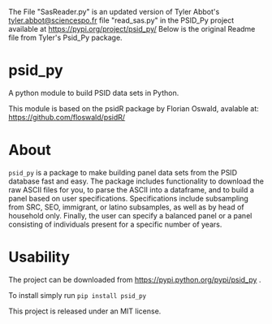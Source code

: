 The File "SasReader.py" is an updated version of Tyler Abbot's <tyler.abbot@sciencespo.fr> file "read_sas.py" in the PSID_Py project available at https://pypi.org/project/psid_py/
Below is the original Readme file from Tyler's Psid_Py package.

psid_py
====================
A python module to build PSID data sets in Python.

This module is based on the psidR package by Florian Oswald, avalable at:
https://github.com/floswald/psidR/

About
============
``psid_py`` is a package to make building panel data sets from the PSID database fast and easy.  The package includes functionality to download the raw ASCII files for you, to parse the ASCII into a dataframe, and to build a panel based on user specifications.  Specifications include subsampling from SRC, SEO, immigrant, or latino subsamples, as well as by head of household only.  Finally, the user can specify a balanced panel or a panel consisting of individuals present for a specific number of years.

Usability
=========
The project can be downloaded from https://pypi.python.org/pypi/psid_py .

To install simply run ``pip install psid_py``

This project is released under an MIT license.
